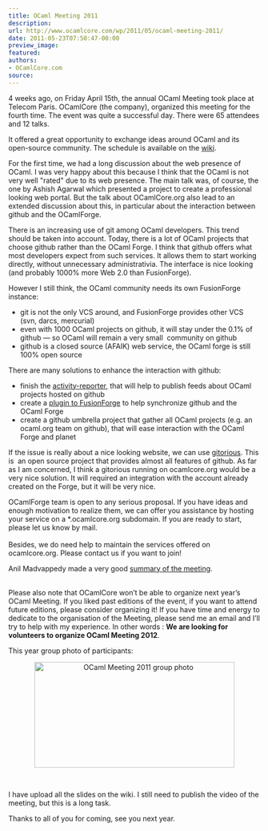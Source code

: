 ```yaml
---
title: OCaml Meeting 2011
description:
url: http://www.ocamlcore.com/wp/2011/05/ocaml-meeting-2011/
date: 2011-05-23T07:50:47-00:00
preview_image:
featured:
authors:
- OCamlCore.com
source:
---
```


<p>4 weeks ago, on Friday April 15th, the annual OCaml Meeting took place at Telecom Paris. OCamlCore (the company), organized this meeting for the fourth time. The event was quite a successful day. There were 65 attendees and 12 talks.</p>
<p>It offered a great opportunity to exchange ideas around OCaml and its open-source community. The schedule is available on the <a href="https://forge.ocamlcore.org/plugins/mediawiki/wiki/ocaml-meeting/index.php/OCamlMeeting2011 - [404 Not Found]">wiki</a>.</p>
<p>For the first time, we had a long discussion about the web presence of OCaml. I was very happy about this because I think that the OCaml is not very well &quot;rated&quot; due to its web presence. The main talk was, of course, the one by Ashish Agarwal which presented a project to create a professional looking web portal. But the talk about OCamlCore.org also lead to an extended discussion about this, in particular about the interaction between github and the OCamlForge.</p>
<p>There is an increasing use of git among OCaml developers. This trend should be taken into account. Today, there is a lot of OCaml projects that choose github rather than the OCaml Forge. I think that github offers what most developers expect from such services. It allows them to start working directly, without unnecessary administrativia. The interface is nice looking (and probably 1000% more Web 2.0 than FusionForge).</p>
<p>However I still think, the OCaml community needs its own FusionForge instance:</p>
<ul>
<li>git is not the only VCS around, and FusionForge provides other VCS (svn, darcs, mercurial)</li>
<li>even with 1000 OCaml projects on github, it will stay under the 0.1% of github &mdash; so OCaml will remain a very small&nbsp; community on github</li>
<li>github is a closed source (AFAIK) web service, the OCaml forge is still 100% open source</li>
</ul>
<p>There are many solutions to enhance the interaction with github:</p>
<ul>
<li>finish the <a href="https://github.com/gildor478/activity-reporter - [404 Not Found]">activity-reporter</a>, that will help to publish feeds about OCaml projects hosted on github</li>
<li>create a <a href="https://forge.ocamlcore.org/tracker/index.php?func=detail&amp;aid=604&amp;group_id=1&amp;atid=102">plugin to FusionForge</a> to help synchronize github and the OCaml Forge</li>
<li>create a github umbrella project that gather all OCaml projects (e.g. an ocaml.org team on github), that will ease interaction with the OCaml Forge and planet</li>
</ul>
<p>If the issue is really about a nice looking website, we can use <a href="http://gitorious.org/ - [1 Client error: SSL peer certificate or SSH remote key was not OK]">gitorious</a>. This is&nbsp; an open source project that provides almost all features of github. As far as I am concerned, I think a gitorious running on ocamlcore.org would be a very nice solution. It will required an integration with the account already created on the Forge, but it will be very nice.</p>
<p>OCamlForge team is open to any serious proposal. If you have ideas and enough motivation to realize them, we can offer you assistance by hosting your service on a *.ocamlcore.org subdomain. If you are ready to start, please let us know by mail.&nbsp;&nbsp;&nbsp;&nbsp;&nbsp;&nbsp;&nbsp;&nbsp;&nbsp;&nbsp;&nbsp;&nbsp;&nbsp;&nbsp;&nbsp;&nbsp;&nbsp;&nbsp;&nbsp;&nbsp;&nbsp;&nbsp;&nbsp;&nbsp;&nbsp;&nbsp;&nbsp;&nbsp;&nbsp;&nbsp;&nbsp;&nbsp;&nbsp;&nbsp;&nbsp;&nbsp;&nbsp;&nbsp;&nbsp;&nbsp;&nbsp;&nbsp;&nbsp;&nbsp;&nbsp;&nbsp;&nbsp;&nbsp;&nbsp;&nbsp;&nbsp;&nbsp;&nbsp;&nbsp;&nbsp;&nbsp;&nbsp;&nbsp;&nbsp;&nbsp;&nbsp;&nbsp;&nbsp;&nbsp;&nbsp;&nbsp;&nbsp;&nbsp;&nbsp;&nbsp;&nbsp;&nbsp;&nbsp;&nbsp;&nbsp;&nbsp;&nbsp;&nbsp;&nbsp; <br/>
&nbsp;&nbsp;&nbsp;&nbsp;&nbsp;&nbsp;&nbsp;&nbsp;&nbsp;&nbsp;&nbsp;&nbsp;&nbsp;&nbsp;&nbsp;&nbsp;&nbsp;&nbsp;&nbsp;&nbsp;&nbsp;&nbsp;&nbsp;&nbsp;&nbsp;&nbsp;&nbsp;&nbsp;&nbsp;&nbsp;&nbsp;&nbsp;&nbsp;&nbsp;&nbsp;&nbsp;&nbsp;&nbsp;&nbsp;&nbsp;&nbsp;&nbsp;&nbsp;&nbsp;&nbsp;&nbsp;&nbsp;&nbsp;&nbsp;&nbsp;&nbsp;&nbsp;&nbsp;&nbsp;&nbsp;&nbsp;&nbsp;&nbsp;&nbsp;&nbsp;&nbsp;&nbsp;&nbsp;&nbsp;&nbsp;&nbsp;&nbsp;&nbsp;&nbsp;&nbsp;&nbsp;&nbsp;&nbsp;&nbsp;&nbsp;&nbsp;&nbsp;&nbsp;&nbsp;&nbsp;&nbsp;&nbsp;&nbsp;&nbsp;&nbsp;&nbsp;&nbsp;&nbsp;&nbsp;&nbsp;&nbsp;&nbsp;&nbsp;&nbsp;&nbsp;&nbsp;&nbsp;&nbsp;&nbsp;&nbsp;&nbsp;&nbsp;&nbsp;&nbsp;&nbsp;&nbsp;&nbsp;&nbsp;&nbsp;&nbsp;&nbsp;&nbsp;&nbsp;&nbsp;&nbsp;&nbsp; <br/>
Besides, we do need help to maintain the services offered on ocamlcore.org. Please contact us if you want to join!</p>
<p>Anil Madvappedy made a very good <a href="http://anil.recoil.org/2011/04/15/ocaml-users-group.html - [1 Client error: Server returned nothing (no headers, no data)]">summary of the meeting</a>.</p>
<p><strong><br/>
</strong>Please also note that OCamlCore won&rsquo;t be able to organize next year&rsquo;s OCaml Meeting. If you liked past editions of the event, if you want to attend future editions, please consider organizing it! If you have time and energy to dedicate to the organisation of the Meeting, please send me an email and I&rsquo;ll try to help with my experience. In other words : <strong>We are looking for volunteers to organize OCaml Meeting 2012</strong>.</p>
<p>This year group photo of participants:</p>
<p style="text-align: center;"><img src="http://www.ocamlcore.com/wp/wp-content/uploads/IMG_1115_small.JPG" width="400" height="211" alt="OCaml Meeting 2011 group photo"/></p>
<p>&nbsp;</p>
<p>I have upload all the slides on the wiki. I still need to publish the video of the meeting, but this is a long task.</p>
<p>Thanks to all of you for coming, see you next year.</p>

